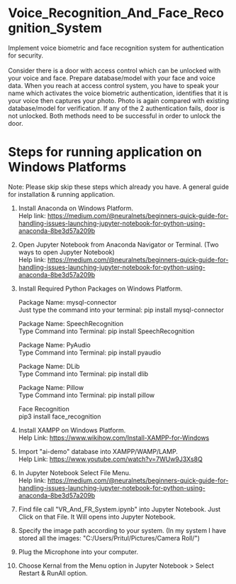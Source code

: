 # Voice_Recognition_And_Face_Recognition_System
Implement voice biometric and face recognition system for authentication for security.<br><br> 
Consider there is a door with access control which can be unlocked with your voice and face. Prepare database/model with your face and voice data. When you reach at access control system, you have to speak your name which activates the voice biometric authentication, identifies that it is your voice then captures your photo. Photo is again compared with existing database/model for verification. If any of the 2 authentication fails, door is not unlocked. Both methods need to be successful in order to unlock the door.<br> 

Steps for running application on Windows Platforms
===================================================
Note: Please skip skip these steps which already you have. 
      A general guide for installation & running application. 

1) Install Anaconda on Windows Platform.<br>
   Help link: https://medium.com/@neuralnets/beginners-quick-guide-for-handling-issues-launching-jupyter-notebook-for-python-using-anaconda-8be3d57a209b
 
2) Open Jupyter Notebook from Anaconda Navigator or Terminal. (Two ways to open Jupyter Notebook) <br>
   Help link: https://medium.com/@neuralnets/beginners-quick-guide-for-handling-issues-launching-jupyter-notebook-for-python-using-anaconda-8be3d57a209b

3) Install Required Python Packages on Windows Platform.

   Package Name: mysql-connector<br>
   Just type the command into your terminal: pip install mysql-connector

   Package Name: SpeechRecognition<br> 
   Type Command into Terminal: pip install SpeechRecognition

   Package Name: PyAudio<br>
   Type Command into Terminal: pip install pyaudio   
 
   Package Name: DLib<br>
   Type Command into Terminal: pip install dlib

   Package Name: Pillow<br>	
   Type Command into Terminal: pip install pillow
   
   Face Recognition<br>
   pip3 install face_recognition

4) Install XAMPP on Windows Platform.<br>
   Help Link: https://www.wikihow.com/Install-XAMPP-for-Windows

5) Import "ai-demo" database into XAMPP/WAMP/LAMP.<br>
   Help Link: https://www.youtube.com/watch?v=7WUw9J3Xs8Q
 
6) In Jupyter Notebook Select File Menu.<br>
   Help link: https://medium.com/@neuralnets/beginners-quick-guide-for-handling-issues-launching-jupyter-notebook-for-python-using-anaconda-8be3d57a209b 

7) Find file call "VR_And_FR_System.ipynb" into Jupyter Notebook. Just Click on that File. It Will opens into Jupyter Notebook.

8) Specify the image path according to your system. (In my system I have stored all the images: "C:/Users/Pritul/Pictures/Camera Roll/")
     
9) Plug the Microphone into your computer.

10) Choose Kernal from the Menu option in Jupyter Notebook > Select Restart & RunAll option.
